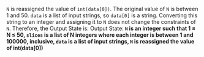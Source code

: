 `N` is reassigned the value of `int(data[0])`. The original value of `N` is between 1 and 50. `data` is a list of input strings, so `data[0]` is a string. Converting this string to an integer and assigning it to `N` does not change the constraints of `N`. Therefore, the Output State is:
Output State: **`N` is an integer such that 1 ≤ N ≤ 50, `slices` is a list of N integers where each integer is between 1 and 100000, inclusive, `data` is a list of input strings, `N` is reassigned the value of int(data[0])**